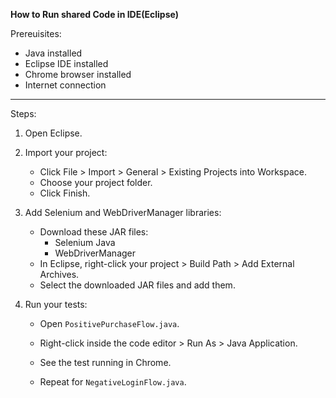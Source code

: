**How to Run shared Code in IDE(Eclipse)**

Prereuisites:
- Java installed
- Eclipse IDE installed
- Chrome browser installed
- Internet connection

---

Steps:
1. Open Eclipse.
2. Import your project:
   - Click File > Import > General > Existing Projects into Workspace.
   - Choose your project folder.
   - Click Finish.
3. Add Selenium and WebDriverManager libraries:
   - Download these JAR files:
     - Selenium Java 
     - WebDriverManager 
   - In Eclipse, right-click your project > Build Path > Add External Archives.
   - Select the downloaded JAR files and add them.

4. Run your tests:
   - Open `PositivePurchaseFlow.java`.
   - Right-click inside the code editor > Run As > Java Application.
   - See the test running in Chrome.
     
   - Repeat for `NegativeLoginFlow.java`.



